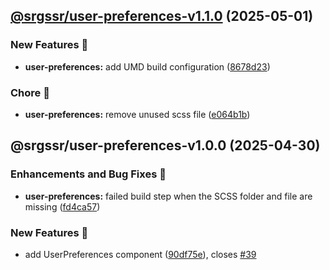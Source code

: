 ## [@srgssr/user-preferences-v1.1.0](https://github.com/SRGSSR/pillarbox-web-suite/compare/@srgssr/user-preferences-v1.0.0...@srgssr/user-preferences-v1.1.0) (2025-05-01)


### New Features 🚀

* **user-preferences:** add UMD build configuration ([8678d23](https://github.com/SRGSSR/pillarbox-web-suite/commit/8678d230d2643663e6e78ede6dfc269cfcca0fd6))


### Chore 🧹

* **user-preferences:** remove unused scss file ([e064b1b](https://github.com/SRGSSR/pillarbox-web-suite/commit/e064b1bdb3e3ea131a17ba0557610222c22512a3))

## @srgssr/user-preferences-v1.0.0 (2025-04-30)


### Enhancements and Bug Fixes 🐛

* **user-preferences:** failed build step when the SCSS folder and file are missing ([fd4ca57](https://github.com/SRGSSR/pillarbox-web-suite/commit/fd4ca5743bc7c6a06196c7b1cc643e71b58a26f0))


### New Features 🚀

* add UserPreferences component ([90df75e](https://github.com/SRGSSR/pillarbox-web-suite/commit/90df75eb8b04ba98d304b41f39b98119bf7c28ee)), closes [#39](https://github.com/SRGSSR/pillarbox-web-suite/issues/39)
